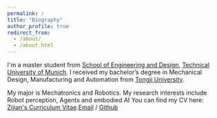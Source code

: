 ```yaml
---
permalink: /
title: "Biography"
author_profile: true
redirect_from: 
  - /about/
  - /about.html
---
```




I'm a master student from [School of Engineering and Design](https://www.ed.tum.de/ed/startseite/), [Technical University of Munich](https://www.tum.de/). 
I received my bachelor’s degree in Mechanical Design, Manufacturing and Automation from [Tongji University](https://www.tongji.edu.cn/).

My major is Mechatronics and Robotics. My research interests include Robot perception, Agents and embodied AI
You can find my CV here: [Zijian's Curriculum Vitae](../uploads/Curriculum_Vitae.pdf).[Email](mailto:zijian.ma@tum.de) / [Github](https://github.com/zijianma17)
